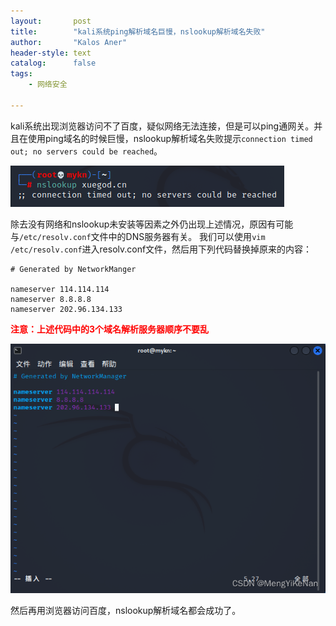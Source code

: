 ```yaml
---
layout:       post
title:        "kali系统ping解析域名巨慢，nslookup解析域名失败"
author:       "Kalos Aner"
header-style: text
catalog:      false
tags:
    - 网络安全

---
```


kali系统出现浏览器访问不了百度，疑似网络无法连接，但是可以ping通网关。并且在使用ping域名的时候巨慢，nslookup解析域名失败提示`connection timed out; no servers could be reached`。

![254551a9944aa4e61966924d6d8d5553](\img\in-post\254551a9944aa4e61966924d6d8d5553.png)

除去没有网络和nslookup未安装等因素之外仍出现上述情况，原因有可能与`/etc/resolv.conf`文件中的DNS服务器有关。
我们可以使用`vim /etc/resolv.conf`进入resolv.conf文件，然后用下列代码替换掉原来的内容：

```
# Generated by NetworkManger

nameserver 114.114.114
nameserver 8.8.8.8
nameserver 202.96.134.133
```

<font color='red'> **注意：上述代码中的3个域名解析服务器顺序不要乱** </font>

![da89f9aa2699e92a8726e1cb84916405](\img\in-post\da89f9aa2699e92a8726e1cb84916405.png)

然后再用浏览器访问百度，nslookup解析域名都会成功了。
